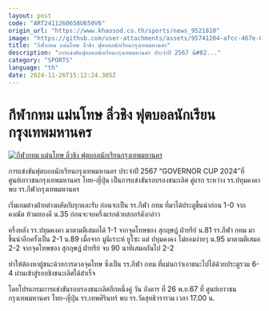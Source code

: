 ```yaml
---
layout: post
code: "ART2411260658U650V6"
origin_url: "https://www.khaosod.co.th/sports/news_9521810"
image: "https://github.com/user-attachments/assets/95741204-afcc-467e-8d9d-a80fc5193702"
title: "กีฬากทม แม่นโทษ ลิ่วชิง ฟุตบอลนักเรียนกรุงเทพมหานคร"
description: "การแข่งขันฟุตบอลนักเรียนกรุงเทพมหานคร ประจำปี 2567 &#82..."
category: "SPORTS"
language: "th"
date: 2024-11-26T15:12:24.305Z
---
```


# กีฬากทม แม่นโทษ ลิ่วชิง ฟุตบอลนักเรียนกรุงเทพมหานคร

[![กีฬากทม แม่นโทษ ลิ่วชิง ฟุตบอลนักเรียนกรุงเทพมหานคร](https://www.khaosod.co.th/wpapp/uploads/2024/11/njyu-1.jpg "กีฬากทม แม่นโทษ ลิ่วชิง ฟุตบอลนักเรียนกรุงเทพมหานคร")](https://www.khaosod.co.th/wpapp/uploads/2024/11/njyu-1.jpg)

การแข่งขันฟุตบอลนักเรียนกรุงเทพมหานคร ประจำปี 2567 “GOVERNOR CUP 2024″ที่ ศูนย์เยาวชนกรุงเทพมหานคร ไทย-ญี่ปุ่น เป็นการแข่งขันรอบรองชนะเลิศ คู่แรก ระหว่าง รร.ปทุมคงคา พบ รร.กีฬากรุงเทพมหานคร

เริ่มเกมต่างฝ่ายต่างผลัดกับรุกและรับ ก่อนจะเป็น รร.กีฬา กทม ที่มาได้ประตูขึ้นนำก่อน 1-0 จาก คงณัต ท้วมทองดี น.35 ก่อนจะจบครึ่งแรกด้วยสกอร์ดังกล่าว

ครึ่งหลัง รร.ปทุมคงคา มาตามตีเสมอได้ 1-1 จากจุดโทษของ สุกฤษฏ์ ฝ่ายรีย์ น.81 รร.กีฬา กทม มาขึ้นนำอีกครั้งเป็น 2-1 น.89 เมื่อจาก มูนีเราะห์ ยูโซะ แต่ ปทุมคงคง ไม่ยอมง่ายๆ น.95 มาตามตีเสมอ 2-2 จากจุดโทษของ สุกฤษฏ์ ฝ่ายรีย์ จบ 90 นาทีเสมอกันไป 2-2

ทำให้ต้องหาผู้ชนะด้วยการดวลจุดโทษ ซึ่งเป็น รร.กีฬา กทม ที่แม่นกว่าเอาชนะไปได้ด้วยประตูรวม 6-4 ผ่านเข้าสู่รอบชิงชนะเลิศได้สำเร็จ

โดยโปรแกรมการแข่งขันรอบรองชนะเลิศอีกหนึ่งคู่ วัน อังคาร ที่ 26 พ.ย.67 ที่ ศูนย์เยาวชนกรุงเทพมหานคร ไทย-ญี่ปุ่น รร.เทพศิรินทร์ พบ รร.วัดสุทธิวราราม เวลา 17.00 น.